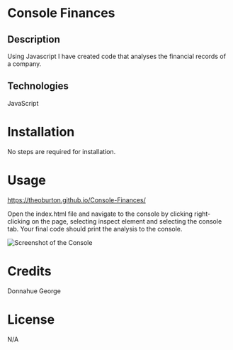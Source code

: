 # Console Finances

## Description

Using Javascript I have created code that analyses the financial records of a company.

## Technologies

JavaScript

# Installation

No steps are required for installation.


# Usage

https://theoburton.github.io/Console-Finances/

Open the index.html file and navigate to the console by clicking right-clicking on the page, selecting inspect element and selecting the console tab.
Your final code should print the analysis to the console.

![Screenshot of the Console](assets/Screenshot.png)

# Credits
Donnahue George

# License

N/A
